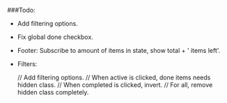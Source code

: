 

###Todo:

- Add filtering options.
- Fix global done checkbox.
- Footer: Subscribe to amount of items in state, show total + ' items left'.

- Filters:

  // Add filtering options.
  // When active is clicked, done items needs hidden class.
  // When completed is clicked, invert.
  // For all, remove hidden class completely.